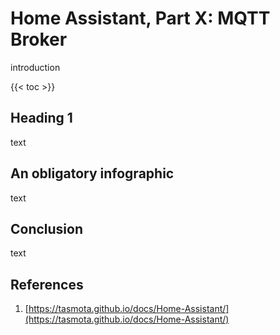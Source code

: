 # Home Assistant, Part X: MQTT Broker

introduction

{{< toc >}}

## Heading 1

text

## An obligatory infographic

text

## Conclusion

text

## References

1. [https://tasmota.github.io/docs/Home-Assistant/](https://tasmota.github.io/docs/Home-Assistant/)
